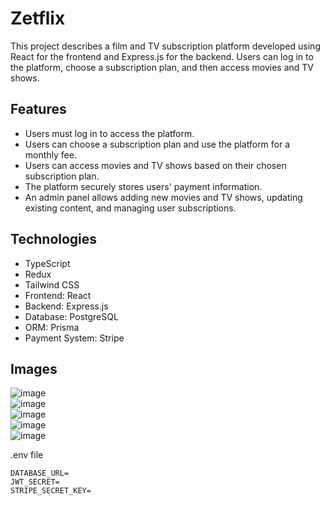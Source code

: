 # Zetflix

This project describes a film and TV subscription platform developed using React for the frontend and Express.js for the backend. Users can log in to the platform, choose a subscription plan, and then access movies and TV shows.

## Features

- Users must log in to access the platform.
- Users can choose a subscription plan and use the platform for a monthly fee.
- Users can access movies and TV shows based on their chosen subscription plan.
- The platform securely stores users' payment information.
- An admin panel allows adding new movies and TV shows, updating existing content, and managing user subscriptions.

## Technologies

- TypeScript
- Redux
- Tailwind CSS
- Frontend: React
- Backend: Express.js
- Database: PostgreSQL
- ORM: Prisma
- Payment System: Stripe

## Images
![image](https://github.com/ferhatkplnn/zetflix/assets/29931637/8fd30ba9-7274-45d6-873f-0cf92ff41dfc)  
![image](https://github.com/ferhatkplnn/zetflix/assets/29931637/ae66b963-719d-4c57-a5aa-6b42f8f16e9c)  
![image](https://github.com/ferhatkplnn/zetflix/assets/29931637/a17975da-ebcc-492b-94d9-aaa350ffd7a6)  
![image](https://github.com/ferhatkplnn/zetflix/assets/29931637/71331d4c-313c-45e7-8d88-bd21b380b2cf)  
![image](https://github.com/ferhatkplnn/zetflix/assets/29931637/b9bbb306-86be-42e6-a9e3-380ef46d7a04)  


.env file
```env
DATABASE_URL=
JWT_SECRET=
STRIPE_SECRET_KEY=
```

